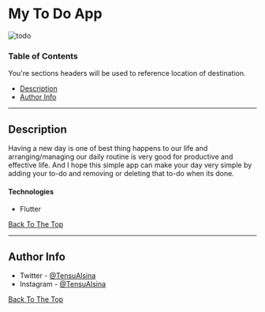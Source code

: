 # My To Do App

![todo](https://user-images.githubusercontent.com/96146424/183635271-81f2d6a7-839b-4a11-853f-fa3bbef127c2.gif)


### Table of Contents
You're sections headers will be used to reference location of destination.

- [Description](#description)
- [Author Info](#author-info)

---

## Description

Having a new day is one of best thing happens to our life and arranging/managing our daily routine is very good for productive and effective life. 
And I hope this simple app can make your day very simple by adding your to-do and removing or deleting that to-do when its done.

#### Technologies

- Flutter


[Back To The Top](#read-me-template)

---



## Author Info

- Twitter - [@TensuAlsina](https://twitter.com/tensualsina)
- Instagram - [@TensuAlsina](https://instagram.com/tensualsina)
 

[Back To The Top](#read-me-template)
